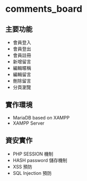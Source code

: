 # comments_board
## 主要功能
- 會員登入
- 會員登出
- 會員註冊
- 新增留言
- 編輯暱稱
- 編輯留言
- 刪除留言
- 分頁瀏覽

## 實作環境
- MariaDB based on XAMPP
- XAMPP Server

## 資安實作
- PHP SESSION 機制
- HASH password 儲存機制
- XSS 預防
- SQL Injection 預防
